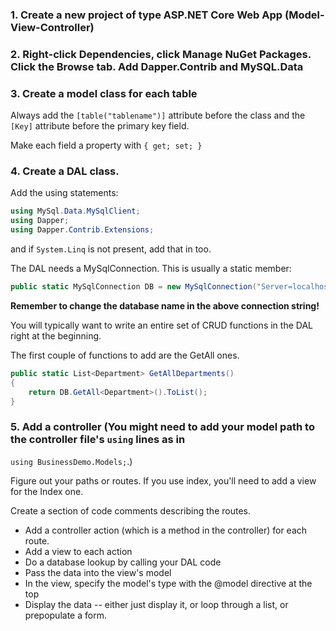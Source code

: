 ### 1. Create a new project of type ASP.NET Core Web App (Model-View-Controller)

### 2. Right-click Dependencies, click Manage NuGet Packages. Click the Browse tab. Add Dapper.Contrib and MySQL.Data

### 3. Create a model class for each table

Always add the ```[table("tablename")]``` attribute before the class and the ```[Key]``` attribute before the primary key field.

Make each field a property with ```{ get; set; }```


### 4. Create a DAL class.

Add the using statements:
```cs
using MySql.Data.MySqlClient;
using Dapper;
using Dapper.Contrib.Extensions;
```

and if ```System.Linq``` is not present, add that in too.

The DAL needs a MySqlConnection. This is usually a static member:

```cs
public static MySqlConnection DB = new MySqlConnection("Server=localhost;Database=business;Uid=root;Password=abc123");
```

**Remember to change the database name in the above connection string!**

You will typically want to write an entire set of CRUD functions in the DAL right at the beginning.

The first couple of functions to add are the GetAll ones.

```cs
public static List<Department> GetAllDepartments()
{
	return DB.GetAll<Department>().ToList();
}
```

### 5. Add a controller (You might need to add your model path to the controller file's ```using``` lines as in 
```using BusinessDemo.Models;```.)

Figure out your paths or routes. If you use index, you'll need to add a view for the Index one. 

Create a section of code comments describing the routes.

* Add a controller action (which is a method in the controller) for each route.
* Add a view to each action
* Do a database lookup by calling your DAL code
* Pass the data into the view's model
* In the view, specify the model's type with the @model directive at the top
* Display the data -- either just display it, or loop through a list, or prepopulate a form.

